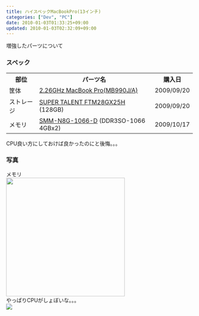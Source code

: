 ```yaml
---
title: ハイスペックMacBookPro(13インチ)
categories: ["Dev", "PC"]
date: 2010-01-03T01:33:25+09:00
updated: 2010-01-03T02:32:09+09:00
---
```


<p>増強したパーツについて</p>
<h3>スペック</h3>
<table>
  <tr><th>部位</th><th>パーツ名</th><th>購入日</th></tr>
  <tr><td>筐体</td><td><a href="http://www.apple.com/jp/macbookpro/specs-13inch.html">2.26GHz MacBook Pro(MB990J/A)</a></td><td>2009/09/20</td></tr>

  <tr><td>ストレージ</td><td><a href="http://www.supertalent.com/products/ssd_detail.php?type=UltraDrive%20ME">SUPER TALENT FTM28GX25H</a> (128GB)</td><td>2009/09/20</td></tr>
  <tr><td>メモリ</td><td><a href="http://www.ark-pc.co.jp/item/%5BMac%5DSMM-N8G-1066-D+DDR3-S.O.DIMM1066+4GBx2%CB%E7%C1%C8/code/11708657">SMM-N8G-1066-D</a> (DDR3SO-1066 4GBx2)</td><td>2009/10/17</td></tr>
</table>
<p>CPU良い方にしておけば良かったのにと後悔。。。</p>
<h3>写真</h3>
<p>
メモリ<br/>
<img src="/upload/00004/uploaded-3471441097550.jpg" height="320" /><br/>
やっぱりCPUがしょぼいな。。。<br/>
<img src="/upload/00005/uploaded-3471441111900.png" /><br/>
</p>
